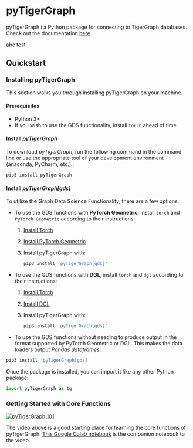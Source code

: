 # pyTigerGraph

pyTigerGraph i a Python package for connecting to TigerGraph databases. Check out the documentation [here](https://docs.tigergraph.com/pytigergraph/current/intro/)

abc test

## Quickstart

### Installing pyTigerGraph
This section walks you through installing pyTigerGraph on your machine.

#### Prerequisites
* Python 3+
* If you wish to use the GDS functionality, install `torch` ahead of time.

#### Install _pyTigerGraph_

To download _pyTigerGraph_, run the following command in the command line or use the appropriate tool of your development environment (anaconda, PyCharm, etc.).:

```sh
pip3 install pyTigerGraph
```

#### Install _pyTigerGraph[gds]_

To utilize the Graph Data Science Functionality, there are a few options:
* To use the GDS functions with **PyTorch Geometric**, install `torch` and `PyTorch Geometric` according to their instructions:

    1) [Install Torch](https://pytorch.org/get-started/locally/)

    2) [Install PyTorch Geometric](https://pytorch-geometric.readthedocs.io/en/latest/notes/installation.html)

    3) Install pyTigerGraph with:
        ```sh
        pip3 install 'pyTigerGraph[gds]'
        ```

* To use the GDS functions with **DGL**, install `torch` and `dgl` according to their instructions:

    1) [Install Torch](https://pytorch.org/get-started/locally/)

    2) [Install DGL](https://www.dgl.ai/pages/start.html)

    3) Install pyTigerGraph with:
        ```sh
        pip3 install 'pyTigerGraph[gds]'
        ```

* To use the GDS functions without needing to produce output in the format supported by PyTorch Geometric or DGL.
This makes the data loaders output *Pandas dataframes*:
```sh
pip3 install 'pyTigerGraph[gds]'
```

Once the package is installed, you can import it like any other Python package:

```py
import pyTigerGraph as tg
```
### Getting Started with Core Functions

[![pyTigerGraph 101](https://img.youtube.com/vi/2BcC3C-qfX4/hqdefault.jpg)](https://www.youtube.com/watch?v=2BcC3C-qfX4)

The video above is a good starting place for learning the core functions of pyTigerGraph. [This Google Colab notebook](https://colab.research.google.com/drive/1JhYcnGVWT51KswcXZzyPzKqCoPP5htcC) is the companion notebook to the video.
